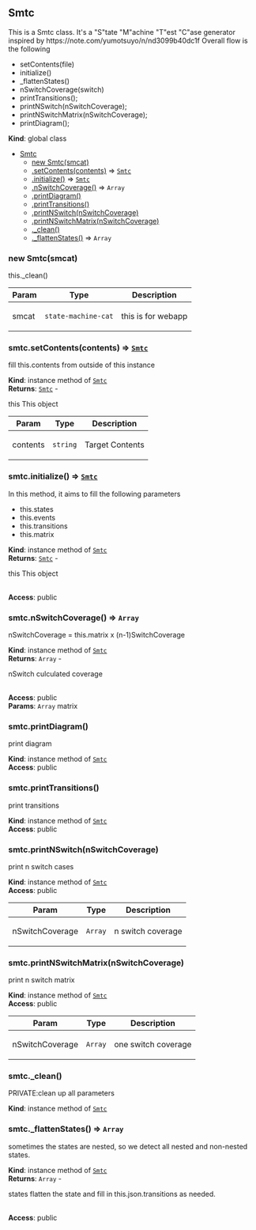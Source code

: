 <a name="Smtc"></a>

## Smtc
<p>This is a Smtc class. It's a &quot;S&quot;tate &quot;M&quot;achine &quot;T&quot;est &quot;C&quot;ase generator inspired by https://note.com/yumotsuyo/n/nd3099b40dc1f
Overall flow is the following</p>
<ul>
<li>setContents(file)</li>
<li>initialize()</li>
<li>_flattenStates()</li>
<li>nSwitchCoverage(switch)</li>
<li>printTransitions();</li>
<li>printNSwitch(nSwitchCoverage);</li>
<li>printNSwitchMatrix(nSwitchCoverage);</li>
<li>printDiagram();</li>
</ul>

**Kind**: global class  

* [Smtc](#Smtc)
    * [new Smtc(smcat)](#new_Smtc_new)
    * [.setContents(contents)](#Smtc+setContents) ⇒ [<code>Smtc</code>](#Smtc)
    * [.initialize()](#Smtc+initialize) ⇒ [<code>Smtc</code>](#Smtc)
    * [.nSwitchCoverage()](#Smtc+nSwitchCoverage) ⇒ <code>Array</code>
    * [.printDiagram()](#Smtc+printDiagram)
    * [.printTransitions()](#Smtc+printTransitions)
    * [.printNSwitch(nSwitchCoverage)](#Smtc+printNSwitch)
    * [.printNSwitchMatrix(nSwitchCoverage)](#Smtc+printNSwitchMatrix)
    * [._clean()](#Smtc+_clean)
    * [._flattenStates()](#Smtc+_flattenStates) ⇒ <code>Array</code>

<a name="new_Smtc_new"></a>

### new Smtc(smcat)
<p>this._clean()</p>


| Param | Type | Description |
| --- | --- | --- |
| smcat | <code>state-machine-cat</code> | <p>this is for webapp</p> |

<a name="Smtc+setContents"></a>

### smtc.setContents(contents) ⇒ [<code>Smtc</code>](#Smtc)
<p>fill this.contents from outside of this instance</p>

**Kind**: instance method of [<code>Smtc</code>](#Smtc)  
**Returns**: [<code>Smtc</code>](#Smtc) - <p>this This object</p>  

| Param | Type | Description |
| --- | --- | --- |
| contents | <code>string</code> | <p>Target Contents</p> |

<a name="Smtc+initialize"></a>

### smtc.initialize() ⇒ [<code>Smtc</code>](#Smtc)
<p>In this method, it aims to fill the following parameters</p>
<ul>
<li>this.states</li>
<li>this.events</li>
<li>this.transitions</li>
<li>this.matrix</li>
</ul>

**Kind**: instance method of [<code>Smtc</code>](#Smtc)  
**Returns**: [<code>Smtc</code>](#Smtc) - <p>this This object</p>  
**Access**: public  
<a name="Smtc+nSwitchCoverage"></a>

### smtc.nSwitchCoverage() ⇒ <code>Array</code>
<p>nSwitchCoverage = this.matrix x (n-1)SwitchCoverage</p>

**Kind**: instance method of [<code>Smtc</code>](#Smtc)  
**Returns**: <code>Array</code> - <p>nSwitch culculated coverage</p>  
**Access**: public  
**Params**: <code>Array</code> matrix  
<a name="Smtc+printDiagram"></a>

### smtc.printDiagram()
<p>print diagram</p>

**Kind**: instance method of [<code>Smtc</code>](#Smtc)  
**Access**: public  
<a name="Smtc+printTransitions"></a>

### smtc.printTransitions()
<p>print transitions</p>

**Kind**: instance method of [<code>Smtc</code>](#Smtc)  
**Access**: public  
<a name="Smtc+printNSwitch"></a>

### smtc.printNSwitch(nSwitchCoverage)
<p>print n switch cases</p>

**Kind**: instance method of [<code>Smtc</code>](#Smtc)  
**Access**: public  

| Param | Type | Description |
| --- | --- | --- |
| nSwitchCoverage | <code>Array</code> | <p>n switch coverage</p> |

<a name="Smtc+printNSwitchMatrix"></a>

### smtc.printNSwitchMatrix(nSwitchCoverage)
<p>print n switch matrix</p>

**Kind**: instance method of [<code>Smtc</code>](#Smtc)  
**Access**: public  

| Param | Type | Description |
| --- | --- | --- |
| nSwitchCoverage | <code>Array</code> | <p>one switch coverage</p> |

<a name="Smtc+_clean"></a>

### smtc.\_clean()
<p>PRIVATE:clean up all parameters</p>

**Kind**: instance method of [<code>Smtc</code>](#Smtc)  
<a name="Smtc+_flattenStates"></a>

### smtc.\_flattenStates() ⇒ <code>Array</code>
<p>sometimes the states are nested, so we detect all nested and non-nested states.</p>

**Kind**: instance method of [<code>Smtc</code>](#Smtc)  
**Returns**: <code>Array</code> - <p>states flatten the state and fill in this.json.transitions as needed.</p>  
**Access**: public  
